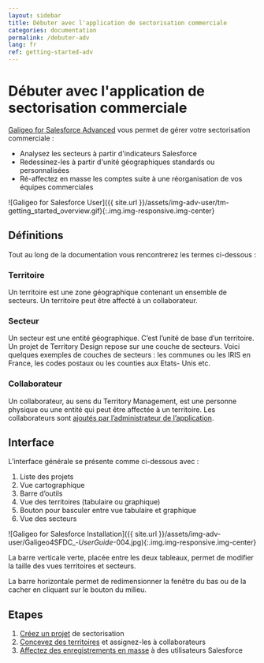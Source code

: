 ```yaml
---
layout: sidebar
title: Débuter avec l'application de sectorisation commerciale
categories: documentation
permalink: /debuter-adv
lang: fr
ref: getting-started-adv
---
```


# Débuter avec l'application de sectorisation commerciale

[Galigeo for Salesforce Advanced](https://appexchange.salesforce.com/appxListingDetail?listingId=a0N3000000B4tg3EAB) vous permet de gérer votre sectorisation commerciale :

- Analysez les secteurs à partir d'indicateurs Salesforce
- Redessinez-les à partir d'unité géographiques standards ou personnalisées
- Ré-affectez en masse les comptes suite à une réorganisation de vos équipes commerciales

![Galigeo for Salesforce User]({{ site.url }}/assets/img-adv-user/tm-getting_started_overview.gif){:.img.img-responsive.img-center}

## Définitions

Tout au long de la documentation vous rencontrerez les termes ci-dessous :

### Territoire

Un territoire est une zone géographique contenant un ensemble de secteurs. Un territoire peut être affecté à un collaborateur.

### Secteur

Un secteur est une entité géographique. C’est l’unité de base d’un territoire. Un projet de Territory Design repose sur une couche de secteurs. Voici quelques exemples de couches de secteurs : les communes ou les IRIS en France, les codes postaux ou les counties aux Etats- Unis etc.

### Collaborateur

Un collaborateur, au sens du Territory Management, est une personne physique ou une entité qui peut être affectée à un territoire. Les collaborateurs sont [ajoutés par l’administrateur de l’application](/utilisateurs).

## Interface

L’interface générale se présente comme ci-dessous avec :

1. Liste des projets
2. Vue cartographique
3. Barre d’outils
4. Vue des territoires (tabulaire ou graphique)
5. Bouton pour basculer entre vue tabulaire et graphique
6. Vue des secteurs

![Galigeo for Salesforce Installation]({{ site.url }}/assets/img-adv-user/Galigeo4SFDC_-_UserGuide_-004.jpg){:.img.img-responsive.img-center}

La barre verticale verte, placée entre les deux tableaux, permet de modifier la taille des vues territoires et secteurs.

La barre horizontale permet de redimensionner la fenêtre du bas ou de la cacher en cliquant sur le bouton du milieu.

## Etapes

1. [Créez un projet](/projet-adv) de sectorisation
2. [Concevez des territoires](/territoires-adv) et assignez-les à collaborateurs
3. [Affectez des enregistrements en masse](/affectation-adv) à des utilisateurs Salesforce
